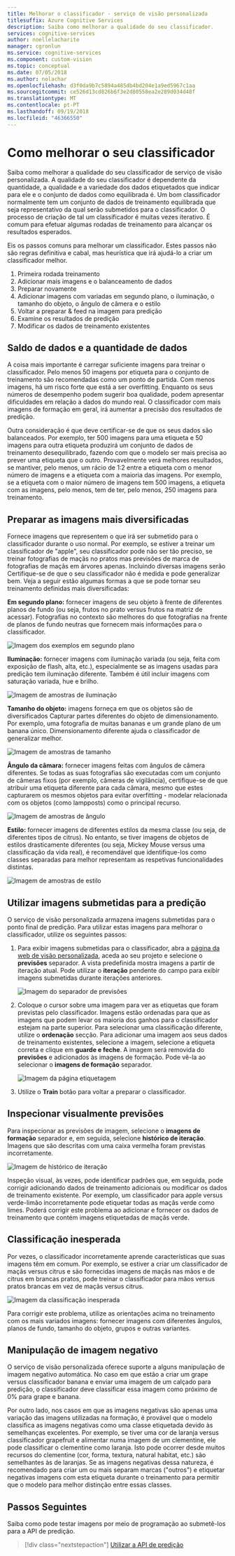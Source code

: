 ```yaml
---
title: Melhorar o classificador - serviço de visão personalizada
titlesuffix: Azure Cognitive Services
description: Saiba como melhorar a qualidade do seu classificador.
services: cognitive-services
author: noellelacharite
manager: cgronlun
ms.service: cognitive-services
ms.component: custom-vision
ms.topic: conceptual
ms.date: 07/05/2018
ms.author: nolachar
ms.openlocfilehash: d3f0da9b7c5894a485db4bd204e1a9ed5967c1aa
ms.sourcegitcommit: ce526d13cd826b6f3e2d80558ea2e289d034d48f
ms.translationtype: MT
ms.contentlocale: pt-PT
ms.lasthandoff: 09/19/2018
ms.locfileid: "46366550"
---
```

# <a name="how-to-improve-your-classifier"></a>Como melhorar o seu classificador

Saiba como melhorar a qualidade do seu classificador de serviço de visão personalizada. A qualidade do seu classificador é dependente da quantidade, a qualidade e a variedade dos dados etiquetados que indicar para ele e o conjunto de dados como equilibrada é. Um bom classificador normalmente tem um conjunto de dados de treinamento equilibrada que seja representativo da qual serão submetidos para o classificador. O processo de criação de tal um classificador é muitas vezes iterativo. É comum para efetuar algumas rodadas de treinamento para alcançar os resultados esperados.

Eis os passos comuns para melhorar um classificador. Estes passos não são regras definitiva e cabal, mas heurística que irá ajudá-lo a criar um classificador melhor.

1. Primeira rodada treinamento
1. Adicionar mais imagens e o balanceamento de dados
1. Preparar novamente
1. Adicionar imagens com variadas em segundo plano, o iluminação, o tamanho do objeto, o ângulo de câmera e o estilo
1. Voltar a preparar & feed na imagem para predição
1. Examine os resultados de predição
1. Modificar os dados de treinamento existentes

## <a name="data-quantity-and-data-balance"></a>Saldo de dados e a quantidade de dados

A coisa mais importante é carregar suficiente imagens para treinar o classificador. Pelo menos 50 imagens por etiqueta para o conjunto de treinamento são recomendadas como um ponto de partida. Com menos imagens, há um risco forte que está a ser overfitting. Enquanto os seus números de desempenho podem sugerir boa qualidade, podem apresentar dificuldades em relação a dados do mundo real. O classificador com mais imagens de formação em geral, irá aumentar a precisão dos resultados de predição.

Outra consideração é que deve certificar-se de que os seus dados são balanceados. Por exemplo, ter 500 imagens para uma etiqueta e 50 imagens para outra etiqueta produzirá um conjunto de dados de treinamento desequilibrado, fazendo com que o modelo ser mais precisa ao prever uma etiqueta que o outro. Provavelmente verá melhores resultados, se mantiver, pelo menos, um rácio de 1:2 entre a etiqueta com o menor número de imagens e a etiqueta com a maioria das imagens. Por exemplo, se a etiqueta com o maior número de imagens tem 500 imagens, a etiqueta com as imagens, pelo menos, tem de ter, pelo menos, 250 imagens para treinamento.

## <a name="train-more-diverse-images"></a>Preparar as imagens mais diversificadas

Fornece imagens que representem o que irá ser submetido para o classificador durante o uso normal. Por exemplo, se estiver a treinar um classificador de "apple", seu classificador pode não ser tão preciso, se treinar fotografias de maçãs no pratos mas previsões de marca de fotografias de maçãs em árvores apenas. Incluindo diversas imagens serão Certifique-se de que o seu classificador não é medida e pode generalizar bem. Veja a seguir estão algumas formas a que se pode tornar seu treinamento definidas mais diversificadas:

__Em segundo plano:__ fornecer imagens de seu objeto à frente de diferentes planos de fundo (ou seja, frutos no prato versus frutos na matriz de acessar). Fotografias no contexto são melhores do que fotografias na frente de planos de fundo neutras que fornecem mais informações para o classificador.

![Imagem dos exemplos em segundo plano](./media/getting-started-improving-your-classifier/background.png)

__Iluminação:__ fornecer imagens com iluminação variada (ou seja, feita com exposição de flash, alta, etc.), especialmente se as imagens usadas para predição tem iluminação diferente. Também é útil incluir imagens com saturação variada, hue e brilho.

![Imagem de amostras de iluminação](./media/getting-started-improving-your-classifier/lighting.png)

__Tamanho do objeto:__ imagens forneça em que os objetos são de diversificados Capturar partes diferentes do objeto de dimensionamento. Por exemplo, uma fotografia de muitas bananas e um grande plano de um banana único. Dimensionamento diferente ajuda o classificador de generalizar melhor.

![Imagem de amostras de tamanho](./media/getting-started-improving-your-classifier/size.png)

__Ângulo da câmara:__ fornecer imagens feitas com ângulos de câmera diferentes. Se todas as suas fotografias são executadas com um conjunto de câmeras fixos (por exemplo, câmeras de vigilância), certifique-se de que atribuir uma etiqueta diferente para cada câmara, mesmo que estes capturarem os mesmos objetos para evitar overfitting - modelar relacionada com os objetos (como lampposts) como o principal recurso.

![Imagem de amostras de ângulo](./media/getting-started-improving-your-classifier/angle.png)

__Estilo:__ fornecer imagens de diferentes estilos da mesma classe (ou seja, de diferentes tipos de citrus). No entanto, se tiver imagens de objetos de estilos drasticamente diferentes (ou seja, Mickey Mouse versus uma classificação da vida real), é recomendável que identifique-los como classes separadas para melhor representam as respetivas funcionalidades distintas.

![Imagem de amostras de estilo](./media/getting-started-improving-your-classifier/style.png)

## <a name="use-images-submitted-for-prediction"></a>Utilizar imagens submetidas para a predição

O serviço de visão personalizada armazena imagens submetidas para o ponto final de predição. Para utilizar estas imagens para melhorar o classificador, utilize os seguintes passos:

1. Para exibir imagens submetidas para o classificador, abra a [página da web de visão personalizada](https://customvision.ai), aceda ao seu projeto e selecione o __previsões__ separador. A vista predefinida mostra imagens a partir de iteração atual. Pode utilizar o __iteração__ pendente do campo para exibir imagens submetidas durante iterações anteriores.

    ![Imagem do separador de previsões](./media/getting-started-improving-your-classifier/predictions.png)

2. Coloque o cursor sobre uma imagem para ver as etiquetas que foram previstas pelo classificador. Imagens estão ordenadas para que as imagens que podem levar os maioria dos ganhos para o classificador estejam na parte superior. Para selecionar uma classificação diferente, utilize o __ordenação__ secção. Para adicionar uma imagem aos seus dados de treinamento existentes, selecione a imagem, selecione a etiqueta correta e clique em __guarde e feche__. A imagem será removida do __previsões__ e adicionados às imagens de formação. Pode vê-la ao selecionar o __imagens de formação__ separador.

    ![Imagem da página etiquetagem](./media/getting-started-improving-your-classifier/tag.png)

3. Utilize o __Train__ botão para voltar a preparar o classificador.

## <a name="visually-inspect-predictions"></a>Inspecionar visualmente previsões

Para inspecionar as previsões de imagem, selecione o __imagens de formação__ separador e, em seguida, selecione __histórico de iteração__. Imagens que são descritas com uma caixa vermelha foram previstas incorretamente.

![Imagem de histórico de iteração](./media/getting-started-improving-your-classifier/iteration.png)

Inspeção visual, às vezes, pode identificar padrões que, em seguida, pode corrigir adicionando dados de treinamento adicionais ou modificar os dados de treinamento existente. Por exemplo, um classificador para apple versus verde-limão incorretamente pode etiquetar todas as maçãs verde como limes. Poderá corrigir este problema ao adicionar e fornecer os dados de treinamento que contém imagens etiquetadas de maçãs verde.

## <a name="unexpected-classification"></a>Classificação inesperada

Por vezes, o classificador incorretamente aprende características que suas imagens têm em comum. Por exemplo, se estiver a criar um classificador de maçãs versus citrus e são fornecidas imagens de maçãs nas mãos e de citrus em brancas pratos, pode treinar o classificador para mãos versus pratos brancas em vez de maçãs versus citrus.

![Imagem da classificação inesperada](./media/getting-started-improving-your-classifier/unexpected.png)

Para corrigir este problema, utilize as orientações acima no treinamento com os mais variados imagens: fornecer imagens com diferentes ângulos, planos de fundo, tamanho do objeto, grupos e outras variantes.

## <a name="negative-image-handling"></a>Manipulação de imagem negativo

O serviço de visão personalizada oferece suporte a alguns manipulação de imagem negativo automática. No caso em que estão a criar um grape versus classificador banana e enviar uma imagem de um calçado para predição, o classificador deve classificar essa imagem como próximo de 0% para grape e banana.

Por outro lado, nos casos em que as imagens negativas são apenas uma variação das imagens utilizadas na formação, é provável que o modelo classifica as imagens negativas como uma classe etiquetada devido às semelhanças excelentes. Por exemplo, se tiver uma cor de laranja versus classificador grapefruit e alimentar numa imagem de um clementine, ele pode classificar o clementine como laranja. Isto pode ocorrer desde muitos recursos do clementine (cor, forma, textura, natural habitat, etc.) são semelhantes às de laranjas.  Se as imagens negativas dessa natureza, é recomendado para criar um ou mais separam marcas ("outros") e etiquetar negativas imagens com esta etiqueta durante o treinamento para permitir que o modelo para melhor distinção entre essas classes.

## <a name="next-steps"></a>Passos Seguintes

Saiba como pode testar imagens por meio de programação ao submetê-los para a API de predição.

> [!div class="nextstepaction"]
[Utilizar a API de predição](use-prediction-api.md)
